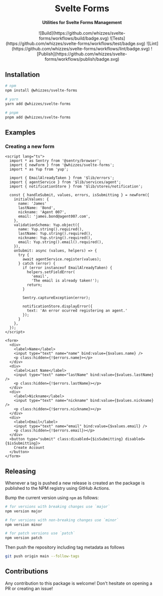 <div>
  <h1 align="center">Svelte Forms</h1>
  <h4 align="center">
    Utilities for Svelte Forms Management
  </h4>
</div>

<div align="center">
  ![Build](https://github.com/whizzes/svelte-forms/workflows/build/badge.svg)
  ![Tests](https://github.com/whizzes/svelte-forms/workflows/test/badge.svg)
  ![Lint](https://github.com/whizzes/svelte-forms/workflows/lint/badge.svg)
  ![Publish](https://github.com/whizzes/svelte-forms/workflows/publish/badge.svg)
 </div>

## Installation

```bash
# npm
npm install @whizzes/svelte-forms

# yarn
yarn add @whizzes/svelte-forms

# pnpm
pnpm add @whizzes/svelte-forms
```

## Examples

### Creating a new form

```svelte
<script lang="ts">
  import * as Sentry from '@sentry/browser';
  import { newForm } from '@whizzes/svelte-forms';
  import * as Yup from 'yup';

  import { EmailAlreadyTaken } from '$lib/errors';
  import { agentService } from '$lib/services/agent';
  import { notificationStore } from '$lib/stores/notification';

  const { handleSubmit, values, errors, isSubmitting } = newForm({
    initialValues: {
      name: 'James'
      lastName: 'Bond',
      nickname: 'Agent 007',
      email: 'james.bond@agent007.com',
    },
    validationSchema: Yup.object({
      name: Yup.string().required(),
      lastName: Yup.string().required(),
      nickname: Yup.string().required(),
      email: Yup.string().email().required(),
    }),
    onSubmit: async (values, helpers) => {
      try {
        await agentService.register(values);
      } catch (error) {
        if (error instanceof EmailAlreadyTaken) {
          helpers.setFieldError(
            'email',
            'The email is already taken!');
          return;
        }

        Sentry.captureException(error);

        notificationStore.displayError({
          text: 'An error ocurred registering an agent.'
        });
      }
    },
  });
</script>

<form>
  <div>
    <label>Name</label>
    <input type="text" name="name" bind:value={$values.name} />
    <p class:hidden={!$errors.name}></p>
  </div>
  <div>
    <label>Last Name</label>
    <input type="text" name="lastName" bind:value={$values.lastName} />
    <p class:hidden={!$errors.lastName}></p>
  </div>
  <div>
    <label>Nickname</label>
    <input type="text" name="nickname" bind:value={$values.nickname} />
    <p class:hidden={!$errors.nickname}></p>
  </div>
  <div>
    <label>Email</label>
    <input type="text" name="email" bind:value={$values.email} />
    <p class:hidden={!$errors.email}></p>
  </div>
  <button type="submit" class:disabled={$isSubmitting} disabled={$isSubmitting}>
    Create Account
  </button>
</form>
```

## Releasing

Whenever a tag is pushed a new release is created an the package is
published to the NPM registry using GitHub Actions.

Bump the current version using `npm` as follows:

```sh
# for versions with breaking changes use `major`
npm version major

# for versions with non-breaking changes use `minor`
npm version minor

# for patch versions use `patch`
npm version patch
```

Then push the repository including tag metadata as follows

```sh
git push origin main --follow-tags
```

## Contributions

Any contribution to this package is welcome! Don't hesitate on opening a
PR or creating an issue!
